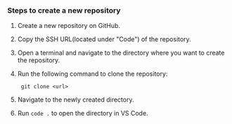 ### Steps to create a new repository

1. Create a new repository on GitHub.
2. Copy the SSH URL(located under "Code") of the repository.
3. Open a terminal and navigate to the directory where you want to create the repository.
4. Run the following command to clone the repository:

        git clone <url>

5. Navigate to the newly created directory.
6. Run `code .` to open the directory in VS Code.
